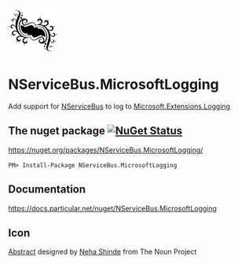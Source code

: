 ![Icon](https://raw.githubusercontent.com/NServiceBusExtensions/NServiceBus.MicrosoftLogging/master/icon.png)

NServiceBus.MicrosoftLogging
============================

Add support for [NServiceBus](https://particular.net/nservicebus) to log to [Microsoft.Extensions.Logging](https://github.com/aspnet/Logging)


## The nuget package  [![NuGet Status](http://img.shields.io/nuget/v/NServiceBus.MicrosoftLogging.svg?style=flat)](https://www.nuget.org/packages/NServiceBus.MicrosoftLogging/)

https://nuget.org/packages/NServiceBus.MicrosoftLogging/

    PM> Install-Package NServiceBus.MicrosoftLogging


## Documentation

https://docs.particular.net/nuget/NServiceBus.MicrosoftLogging


## Icon

<a href="http://thenounproject.com/term/abstract/847344/" target="_blank">Abstract</a> designed by <a href="https://thenounproject.com/neha.shinde/" target="_blank">Neha Shinde</a> from The Noun Project